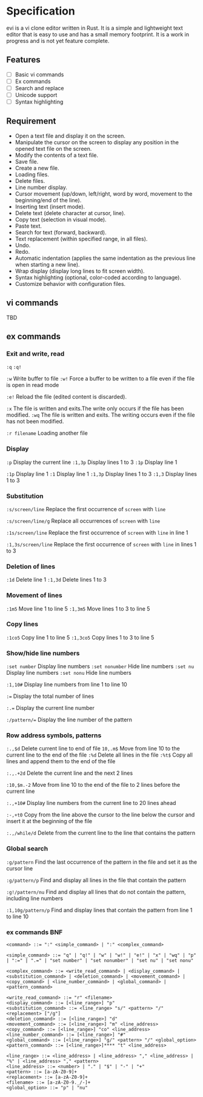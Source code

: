 # Specification

evi is a vi clone editor written in Rust. It is a simple and lightweight text editor that is easy to use and has a small memory footprint. It is a work in progress and is not yet feature complete.

## Features

- [ ] Basic vi commands
- [ ] Ex commands
- [ ] Search and replace
- [ ] Unicode support
- [ ] Syntax highlighting

## Requirement

- Open a text file and display it on the screen.
- Manipulate the cursor on the screen to display any position in the opened text file on the screen.
- Modify the contents of a text file.
- Save file.
- Create a new file.
- Loading files.
- Delete files.
- Line number display.
- Cursor movement (up/down, left/right, word by word, movement to the beginning/end of the line).
- Inserting text (insert mode).
- Delete text (delete character at cursor, line).
- Copy text (selection in visual mode).
- Paste text.
- Search for text (forward, backward).
- Text replacement (within specified range, in all files).
- Undo.
- Redo.
- Automatic indentation (applies the same indentation as the previous line when starting a new line).
- Wrap display (display long lines to fit screen width).
- Syntax highlighting (optional, color-coded according to language).
- Customize behavior with configuration files.

## vi commands

TBD

## ex commands

### Exit and write, read

`:q`
`:q!`

`:w` Write buffer to file
`:w!` Force a buffer to be written to a file even if the file is open in read mode

`:e!` Reload the file (edited content is discarded).

`:x` The file is written and exits.The write only occurs if the file has been modified.
`:wq` The file is written and exits. The writing occurs even if the file has not been modified.

`:r filename` Loading another file

### Display

`:p` Display the current line
`:1,3p` Display lines 1 to 3
`:1p` Display line 1

`:1p` Display line 1
`:1` Display line 1
`:1,3p` Display lines 1 to 3
`:1,3` Display lines 1 to 3

### Substitution

`:s/screen/line` Replace the first occurrence of `screen` with `line`

`:s/screen/line/g` Replace all occurrences of `screen` with `line`

`:1s/screen/line` Replace the first occurrence of `screen` with `line` in line 1

`:1,3s/screen/line` Replace the first occurrence of `screen` with `line` in lines 1 to 3

### Deletion of lines

`:1d` Delete line 1
`:1,3d` Delete lines 1 to 3

### Movement of lines

`:1m5` Move line 1 to line 5
`:1,3m5` Move lines 1 to 3 to line 5

### Copy lines

`:1co5` Copy line 1 to line 5
`:1,3co5` Copy lines 1 to 3 to line 5

### Show/hide line numbers

`:set number` Display line numbers
`:set nonumber` Hide line numbers
`:set nu` Display line numbers
`:set nonu` Hide line numbers

`:1,10#` Display line numbers from line 1 to line 10

`:=` Display the total number of lines

`:.=` Display the current line number

`:/pattern/=` Display the line number of the pattern

### Row address symbols, patterns

`:.,$d` Delete current line to end of file
`10,.m$` Move from line 10 to the current line to the end of the file
`:%d` Delete all lines in the file
`:%t$` Copy all lines and append them to the end of the file

`:.,.+2d` Delete the current line and the next 2 lines

`:10,$m.-2` Move from line 10 to the end of the file to 2 lines before the current line

`:.,+10#` Display line numbers from the current line to 20 lines ahead

`:-,+t0` Copy from the line above the cursor to the line below the cursor and insert it at the beginning of the file

`:.,/while/d` Delete from the current line to the line that contains the pattern

### Global search

`:g/pattern` Find the last occurrence of the pattern in the file and set it as the cursor line

`:g/pattern/p` Find and display all lines in the file that contain the pattern

`:g!/pattern/nu` Find and display all lines that do not contain the pattern, including line numbers

`:1,10g/pattern/p` Find and display lines that contain the pattern from line 1 to line 10

### ex commands BNF

```BNF
<command> ::= ":" <simple_command> | ":" <complex_command>

<simple_command> ::= "q" | "q!" | "w" | "w!" | "e!" | "x" | "wq" | "p" | ":=" | ".=" | "set number" | "set nonumber" | "set nu" | "set nonu"

<complex_command> ::= <write_read_command> | <display_command> | <substitution_command> | <deletion_command> | <movement_command> | <copy_command> | <line_number_command> | <global_command> | <pattern_command>

<write_read_command> ::= "r" <filename>
<display_command> ::= [<line_range>] "p"
<substitution_command> ::= <line_range> "s/" <pattern> "/" <replacement> ["/g"]
<deletion_command> ::= [<line_range>] "d"
<movement_command> ::= [<line_range>] "m" <line_address>
<copy_command> ::= [<line_range>] "co" <line_address>
<line_number_command> ::= [<line_range>] "#"
<global_command> ::= [<line_range>] "g/" <pattern> "/" <global_option>
<pattern_command> ::= [<line_range>]**** "t" <line_address>

<line_range> ::= <line_address> | <line_address> "," <line_address> | "%" | <line_address> "," <pattern>
<line_address> ::= <number> | "." | "$" | "-" | "+"
<pattern> ::= [a-zA-Z0-9]+
<replacement> ::= [a-zA-Z0-9]+
<filename> ::= [a-zA-Z0-9._/-]+
<global_option> ::= "p" | "nu"
```
